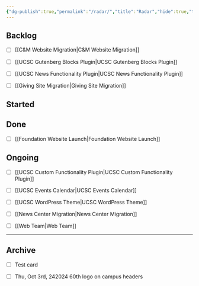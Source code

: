 ```yaml
---
{"dg-publish":true,"permalink":"/radar/","title":"Radar","hide":true,"tags":["work"],"noteIcon":"","created":"2024-09-21T07:42:22.687-07:00","updated":"2024-10-18T14:24:45.598-07:00"}
---
```



## Backlog

- [ ] [[C&M Website Migration\|C&M Website Migration]]
- [ ] [[UCSC Gutenberg Blocks Plugin\|UCSC Gutenberg Blocks Plugin]]
- [ ] [[UCSC News Functionality Plugin\|UCSC News Functionality Plugin]]
- [ ] [[Giving Site Migration\|Giving Site Migration]]


## Started



## Done

- [ ] [[Foundation Website Launch\|Foundation Website Launch]]


## Ongoing

- [ ] [[UCSC Custom Functionality Plugin\|UCSC Custom Functionality Plugin]]
- [ ] [[UCSC Events Calendar\|UCSC Events Calendar]]
- [ ] [[UCSC WordPress Theme\|UCSC WordPress Theme]]
- [ ] [[News Center Migration\|News Center Migration]]
- [ ] [[Web Team\|Web Team]]


***

## Archive

- [ ] Test card
- [ ] Thu, Oct 3rd, 242024 60th logo on campus headers


